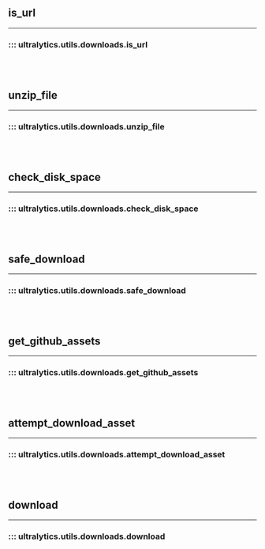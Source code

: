 ## is_url
---
### ::: ultralytics.utils.downloads.is_url
<br><br>

## unzip_file
---
### ::: ultralytics.utils.downloads.unzip_file
<br><br>

## check_disk_space
---
### ::: ultralytics.utils.downloads.check_disk_space
<br><br>

## safe_download
---
### ::: ultralytics.utils.downloads.safe_download
<br><br>

## get_github_assets
---
### ::: ultralytics.utils.downloads.get_github_assets
<br><br>

## attempt_download_asset
---
### ::: ultralytics.utils.downloads.attempt_download_asset
<br><br>

## download
---
### ::: ultralytics.utils.downloads.download
<br><br>
